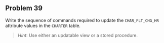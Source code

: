 ## Problem 39
Write the sequence of commands required to update the `CHAR_FLT_CHG_HR` attribute values in the `CHARTER` table. 

>*Hint*: Use either an updatable view or a stored procedure.